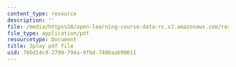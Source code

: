 ```yaml
---
content_type: resource
description: ''
file: /media/https%3A/open-learning-course-data-rc.s3.amazonaws.com/res-6-012-introduction-to-probability-spring-2018/766d14cd2799794a9fbd7406aab98611_5kdv3r-YgK0.pdf
file_type: application/pdf
resourcetype: Document
title: 3play pdf file
uid: 766d14cd-2799-794a-9fbd-7406aab98611
---
```

